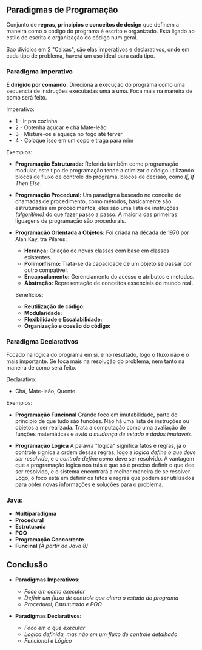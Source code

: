 ## Paradigmas de Programação
Conjunto de **regras, principios e conceitos de design** que definem a maneira como o codigo do programa é escrito e organizado.
Está ligado ao estilo de escrita e organização do código num geral. 

Sao dividios em 2 "Caixas", são elas imperativos e declarativos, onde em cada tipo de problema, haverá um uso ideal para cada tipo.

### Paradigma Imperativo
**É dirigido por comando.** Direciona a execução do programa como uma sequencia de instruções executadas uma a uma. Foca mais na maneira de como será feito.

Imperativo:
* 1 - Ir pra cozinha
* 2 - Obtenha açúcar e chá Mate-leão
* 3 - Misture-os e aqueça no fogo até ferver
* 4 - Coloque isso em um copo e traga para mim

Exemplos:
* **Programação Estruturada:**
    Referida também como programação modular, este tipo de programação tende a otimizar o código utilizando blocos de fluxo de controle do programa, blocos de decisão, como *If, If Then Else*.
* **Programação Procedural:**
    Um paradigma baseado no conceito de chamadas de procedimento, como métodos, basicamente são estruturadas em procedimentos, eles são uma lista de instruções *(algoritimo)* do que fazer passo a passo. A maioria das primeiras liguagens de programação são procedurais.
* **Programação Orientada a Objetos:**
    Foi criada na década de 1970 por Alan Kay, tra
    Pilares:
    * **Herança:** Criação de novas classes com base em classes existentes.
    * **Polimorfismo:** Trata-se da capacidade de um objeto se passar por outro compativel.
    * **Encapsulamento:** Gerenciamento do acesso e atributos e metodos.
    * **Abstração:** Representação de conceitos essenciais do mundo real.

    Benefícios:
    * **Reutilização de código:**
    * **Modularidade:**
    * **Flexibilidade e Escalabilidade:**
    * **Organização e coesão do código:**

### Paradigma Declarativos
Focado na lógica do programa em si, e no resultado, logo o fluxo não é o mais importante. Se foca mais na resolução do problema, nem tanto na maneira de como será feito.

Declarativo:
* Chá, Mate-leão, Quente

Exemplos:
* **Programação Funcional**
    Grande foco em imutabilidade, parte do principio de que tudo são funcões. Não há uma lista de instruções ou objetos a ser realizada. Trata a computação como uma avaliação de funções matemáticas e *evita a mudança de estado e dados imutaveis.*

* **Programação  Lógica**
    A palavra "lógica" significa fatos e regras, já o controle signica a ordem dessas regras, logo a *logica define o que deve ser resolvido*, e o *controle define como* deve ser resolvido.
    A vantagem que a programação lógica nos trás é que só é preciso definir o que dee ser resolvido, e o sistema encontrará a melhor maneira de se resolver. Logo, o foco está em definir os fatos e regras que podem ser utilizados para obter novas informações e soluções para o problema.

### Java:

* **Multiparadigma**
* **Procedural**
* **Estruturada**
* **POO**
* **Programação Concorrente**
* **Funcinal** *(A partir do Java 8)*

## Conclusão

* **Paradigmas Imperativos:**
    * *Foco em como executar*
    * *Definir um fluxo de controle que altera o estado do programa*
    * *Procedural, Estruturado e POO*

* **Paradigmas Declarativos:**
    * *Foco em o que executar*
    * *Logica definida, mas não em um fluxo de controle detalhado*
    * *Funcional e Lógico*